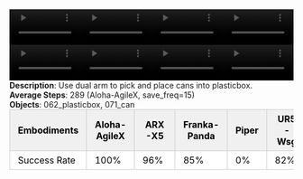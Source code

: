 <!DOCTYPE html>
<html lang="en">
<body>
    <div style="display: flex;">
        <video src="./task_video_clean/place_cans_plasticbox/aloha-agilex_head.mp4" controls loop muted autoplay style="width: 25%;"></video>
        <video src="./task_video_clean/place_cans_plasticbox/franka-panda_head.mp4" controls loop muted autoplay style="width: 25%;"></video>
        <video src="./task_video_clean/place_cans_plasticbox/ARX-X5_head.mp4" controls loop muted autoplay style="width: 25%;"></video>
        <video src="./task_video_clean/place_cans_plasticbox/ur5-wsg_head.mp4" controls loop muted autoplay style="width: 25%;"></video>
    </div>
    <div style="display: flex;">
        <video src="./task_video_clean/place_cans_plasticbox/aloha-agilex_world.mp4" controls loop muted autoplay style="width: 25%;"></video>
        <video src="./task_video_clean/place_cans_plasticbox/franka-panda_world.mp4" controls loop muted autoplay style="width: 25%;"></video>
        <video src="./task_video_clean/place_cans_plasticbox/ARX-X5_world.mp4" controls loop muted autoplay style="width: 25%;"></video>
        <video src="./task_video_clean/place_cans_plasticbox/ur5-wsg_world.mp4" controls loop muted autoplay style="width: 25%;"></video>
    </div>
    <b>Description</b>: Use dual arm to pick and place cans into plasticbox.<br>
    <b>Average Steps</b>: 289 (Aloha-AgileX, save_freq=15)<br>
    <b>Objects</b>: 062_plasticbox, 071_can<br>
    <table style="margin:0 auto;border-collapse:collapse;width:auto;min-width:180px;background-color:white;">
        <thead>
            <tr style="background:#f0f0f0;">
                <th style="border:1px solid #ccc;padding:6px 14px;color:black;">Embodiments</th>
                <th style="border:1px solid #ccc;padding:6px 14px;color:black;">Aloha-AgileX</th>
                <th style="border:1px solid #ccc;padding:6px 14px;color:black;">ARX-X5</th>
                <th style="border:1px solid #ccc;padding:6px 14px;color:black;">Franka-Panda</th>
                <th style="border:1px solid #ccc;padding:6px 14px;color:black;">Piper</th>
                <th style="border:1px solid #ccc;padding:6px 14px;color:black;">UR5-Wsg</th>
            </tr>
        </thead>
        <tbody>
            <tr style="background:white;">
                <td style="border:1px solid #ccc;padding:6px 14px;color:black;">Success Rate</td>
                <td style="border:1px solid #ccc;padding:6px 14px;color:black;">100%</td>
                <td style="border:1px solid #ccc;padding:6px 14px;color:black;">96%</td>
                <td style="border:1px solid #ccc;padding:6px 14px;color:black;">85%</td>
                <td style="border:1px solid #ccc;padding:6px 14px;color:black;">0%</td>
                <td style="border:1px solid #ccc;padding:6px 14px;color:black;">82%</td>
            </tr>
        </tbody>
    </table>
</body>
</html>
